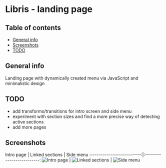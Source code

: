 # Libris - landing page

## Table of contents
* [General info](#general-info)
* [Screenshots](#screenshots)
* [TODO](#to-do)

## General info
Landing page with dynamically created menu via JavaScript and minimalistic design

## TODO
- add transforms/transitions for intro screen and side menu
- experiment with section sizes and find a more precise way of detecting active sections
- add more pages

## Screenshots
Intro page             |  Linked sections  |  Side menu
:-------------------------:|:-------------------------:
![Intro page](./screenshots/screen1.jpg)  |  ![Linked sections](.screenshots/screen2.jpg)   |  ![Side menu](./screenshots/screen2.jpg)

